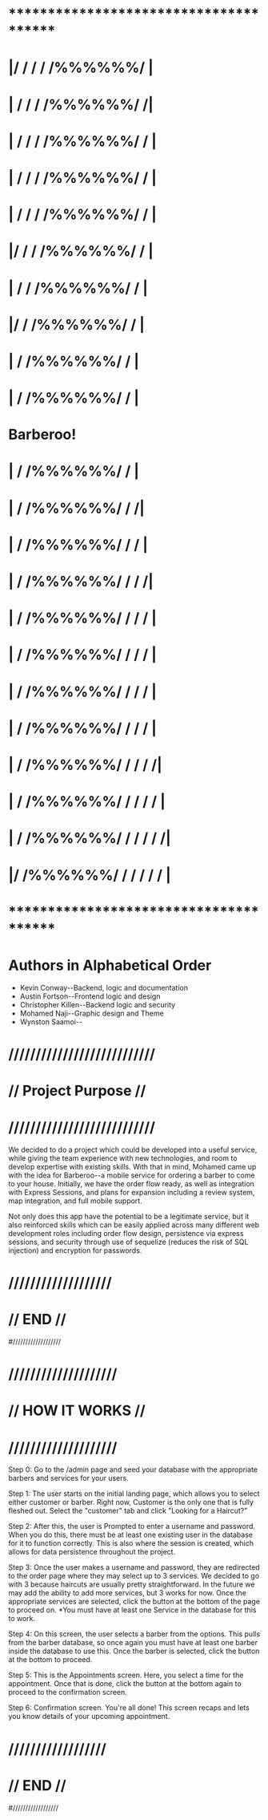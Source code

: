 #                      **************************************
#                       |/    / /               / /%%%%%%/ |                                 
#                       |    / /               / /%%%%%%/ /|                                 
#                       |   / /               / /%%%%%%/ / |                                 
#                       |  / /               / /%%%%%%/ /  |                                 
#                       | / /               / /%%%%%%/ /   |                                 
#                       |/ /               / /%%%%%%/ /    |                                 
#                       | /               / /%%%%%%/ /     |                                 
#                       |/               / /%%%%%%/ /      |                                 
#                       |               / /%%%%%%/ /       |                                 
#                       |              / /%%%%%%/ /        |
#
#                                     Barberoo!
#
#                       |           / /%%%%%%/ /           |                                 
#                       |          / /%%%%%%/ /           /|                                 
#                       |         / /%%%%%%/ /           / |                                 
#                       |        / /%%%%%%/ /           / /|                                 
#                       |       / /%%%%%%/ /           / / |                                 
#                       |      / /%%%%%%/ /           / /  |                                 
#                       |     / /%%%%%%/ /           / /   |                                 
#                       |    / /%%%%%%/ /           / /    |                                 
#                       |   / /%%%%%%/ /           / /    /|                                 
#                       |  / /%%%%%%/ /           / /    / |                                 
#                       | / /%%%%%%/ /           / /    / /|                                 
#                       |/ /%%%%%%/ /           / /    / / |           
#                      **************************************                    




# Authors in Alphabetical Order
* Kevin Conway--Backend, logic and documentation
* Austin Fortson--Frontend logic and design
* Christopher Killen--Backend logic and security
* Mohamed Naji--Graphic design and Theme
* Wynston Saamoi--


#                    ///////////////////////////
#                   //    Project Purpose    //
#                  ///////////////////////////

We decided to do a project which could be developed into a useful service, while giving the team experience with new technologies, and room to develop expertise with existing skills. With that in mind, Mohamed came up with the idea for Barberoo--a mobile service for ordering a barber to come to your house. Initially, we have the order flow ready, as well as integration with Express Sessions, and plans for expansion including a review system, map integration, and full mobile support.

Not only does this app have the potential to be a legitimate service, but it also reinforced skills which can be easily applied across many different web development roles including order flow design, persistence via express sessions, and security through use of sequelize (reduces the risk of SQL injection) and encryption for passwords.

#  ///////////////////
# //      END      //
#///////////////////


#                               ////////////////////
#                              //  HOW IT WORKS  //
#                             ////////////////////

Step 0: Go to the /admin page and seed your database with the appropriate barbers and services for your users. 

Step 1: The user starts on the initial landing page, which allows you to select either customer or barber. Right now, Customer is the only one that is fully fleshed out. Select the "customer" tab and click "Looking for a Haircut?"

Step 2: After this, the user is Prompted to enter a username and password. When you do this, there must be at least one existing user in the database for it to function correctly. This is also where the session is created, which allows for data persistence throughout the project.

Step 3: Once the user makes a username and password, they are redirected to the order page where they may select up to 3 services. We decided to go with 3 because haircuts are usually pretty straightforward. In the future we may add the ability to add more services, but 3 works for now. Once the appropriate services are selected, click the button at the bottom of the page to proceed on. 
    *You must have at least one Service in the database for this to work.

Step 4: On this screen, the user selects a barber from the options. This pulls from the barber database, so once again you must have at least one barber inside the database to use this. Once the barber is selected, click the button at the bottom to proceed.

Step 5: This is the Appointments screen. Here, you select a time for the appointment. Once that is done, click the button at the bottom again to proceed to the confirmation screen.

Step 6: Confirmation screen. You're all done! This screen recaps and lets you know details of your upcoming appointment.


#  //////////////////
# //      END     //
#//////////////////
